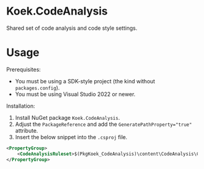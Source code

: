 # Koek.CodeAnalysis

Shared set of code analysis and code style settings.

# Usage

Prerequisites:

* You must be using a SDK-style project (the kind without `packages.config`).
* You must be using Visual Studio 2022 or newer.

Installation:

1. Install NuGet package `Koek.CodeAnalysis`.
1. Adjust the `PackageReference` and add the `GeneratePathProperty="true"` attribute.
1. Insert the below snippet into the `.csproj` file.

```xml
<PropertyGroup>
    <CodeAnalysisRuleset>$(PkgKoek_CodeAnalysis)\content\CodeAnalysis\CodeAnalysis.ruleset</CodeAnalysisRuleset>
</PropertyGroup>
```